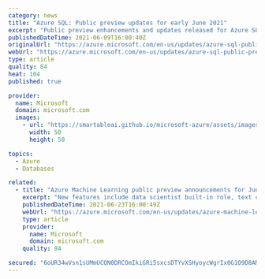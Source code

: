```yaml
---
category: news
title: "Azure SQL: Public preview updates for early June 2021"
excerpt: "Public preview enhancements and updates released for Azure SQL in early June 2021"
publishedDateTime: 2021-06-09T16:00:40Z
originalUrl: "https://azure.microsoft.com/en-us/updates/azure-sql-public-preview-updates-for-early-june-2021/"
webUrl: "https://azure.microsoft.com/en-us/updates/azure-sql-public-preview-updates-for-early-june-2021/"
type: article
quality: 84
heat: 104
published: true

provider:
  name: Microsoft
  domain: microsoft.com
  images:
    - url: "https://smartableai.github.io/microsoft-azure/assets/images/organizations/microsoft.com-50x50.jpg"
      width: 50
      height: 50

topics:
  - Azure
  - Databases

related:
  - title: "Azure Machine Learning public preview announcements for June 2021. "
    excerpt: "New features include data scientist built-in role, text classification labeling, and environments UI."
    publishedDateTime: 2021-06-23T16:00:49Z
    webUrl: "https://azure.microsoft.com/en-us/updates/azure-machine-learning-public-preview-announcements-for-june-2021/"
    type: article
    provider:
      name: Microsoft
      domain: microsoft.com
    quality: 84

secured: "6oUR34wVsn1sUMmUCQN0DRCOmIkiGRi5sxcsDTYvXSHyoycWgrIx0G1O9D8AMHwouEcR4AgXzrK31Z/OHTwL5zqlOt1wknDZvegKHlcoCXuUOiuozsNmGlYtfVDIy6MkgJHkqawg25szn3sssmQ5JpvrOR84jwJArdjhbOcMlhxEdmLNf4w2s9G3thsqMYQdGSHQ+nk8zbDPSvUkZNLRbR7LuuqN0USNS5bGrCbkqzpaVSNfvGgjomV0SATteq73HOWLd5vvS1fs+UF5mNwvvy7esb4bpoPpdd/4yUTb/F7yGVP+r0e1f/euPFXp18QbIybnW9QygQVAQ4X+0GYQgHYI2ye37D26h060mBJyCQI=;vpNaI8ha2HESYZYnnNXRdg=="
---
```



